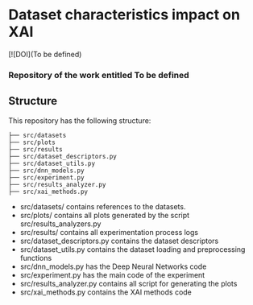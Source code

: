 # Dataset characteristics impact on XAI

[![DOI](To be defined)



### Repository of the work entitled To be defined

## Structure

This repository has the following structure:
```
├── src/datasets
├── src/plots
├── src/results
├── src/dataset_descriptors.py
├── src/dataset_utils.py
├── src/dnn_models.py
├── src/experiment.py
├── src/results_analyzer.py
├── src/xai_methods.py
```

- src/datasets/ contains references to the datasets.
- src/plots/ contains all plots generated by the script src/results_analyzers.py
- src/results/ contains all experimentation process logs
- src/dataset_descriptors.py contains the dataset descriptors
- src/dataset_utils.py contains the dataset loading and preprocessing functions
- src/dnn_models.py has the Deep Neural Networks code
- src/experiment.py has the main code of the experiment
- src/results_analyzer.py contains all script for generating the plots
- src/xai_methods.py contains the XAI methods code
